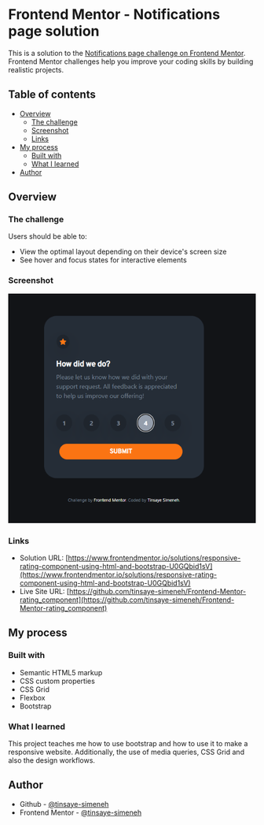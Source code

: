 # Frontend Mentor - Notifications page solution

This is a solution to the [Notifications page challenge on Frontend Mentor](https://www.frontendmentor.io/challenges/notifications-page-DqK5QAmKbC). Frontend Mentor challenges help you improve your coding skills by building realistic projects. 
## Table of contents

- [Overview](#overview)
  - [The challenge](#the-challenge)
  - [Screenshot](#screenshot)
  - [Links](#links)
- [My process](#my-process)
  - [Built with](#built-with)
  - [What I learned](#what-i-learned)
- [Author](#author)

## Overview

### The challenge

Users should be able to:

- View the optimal layout depending on their device's screen size
- See hover and focus states for interactive elements

### Screenshot

![](./screenshot.png)
### Links

- Solution URL: [https://www.frontendmentor.io/solutions/responsive-rating-component-using-html-and-bootstrap-U0GQbid1sV](https://www.frontendmentor.io/solutions/responsive-rating-component-using-html-and-bootstrap-U0GQbid1sV)
- Live Site URL: [https://github.com/tinsaye-simeneh/Frontend-Mentor-rating_component](https://github.com/tinsaye-simeneh/Frontend-Mentor-rating_component)

## My process

### Built with

- Semantic HTML5 markup
- CSS custom properties
- CSS Grid
- Flexbox
- Bootstrap

### What I learned

This project teaches me how to use bootstrap and how to use it to make a responsive website.
Additionally, the use of media queries, CSS Grid and also the design workflows.
## Author

- Github - [@tinsaye-simeneh](https://github.com/tinsaye-simeneh)
- Frontend Mentor - [@tinsaye-simeneh](https://www.frontendmentor.io/profile/tinsaye-simeneh)

